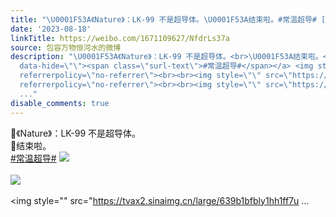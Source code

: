 ```yaml
---
title: "\U0001F53A《Nature》：LK-99 不是超导体。\U0001F53A结束啦。#常温超导# [图片][图片][图片][图片]"
date: '2023-08-18'
linkTitle: https://weibo.com/1671109627/NfdrLs37a
source: 包容万物恒河水的微博
description: "\U0001F53A《Nature》：LK-99 不是超导体。<br>\U0001F53A结束啦。<br><a href=\"https://m.weibo.cn/search?containerid=231522type%3D1%26t%3D10%26q%3D%23%E5%B8%B8%E6%B8%A9%E8%B6%85%E5%AF%BC%23&amp;extparam=%23%E5%B8%B8%E6%B8%A9%E8%B6%85%E5%AF%BC%23\"
  data-hide=\"\"><span class=\"surl-text\">#常温超导#</span></a> <img style=\"\" src=\"https://tvax2.sinaimg.cn/large/639b1bfbly1hh1fepms7aj20mr0v0k8e.jpg\"
  referrerpolicy=\"no-referrer\"><br><br><img style=\"\" src=\"https://tvax4.sinaimg.cn/large/639b1bfbly1hh1ff10gp2j20mp0l3tks.jpg\"
  referrerpolicy=\"no-referrer\"><br><br><img style=\"\" src=\"https://tvax2.sinaimg.cn/large/639b1bfbly1hh1ff7u
  ..."
disable_comments: true
---
```

🔺《Nature》：LK-99 不是超导体。<br>🔺结束啦。<br><a href="https://m.weibo.cn/search?containerid=231522type%3D1%26t%3D10%26q%3D%23%E5%B8%B8%E6%B8%A9%E8%B6%85%E5%AF%BC%23&amp;extparam=%23%E5%B8%B8%E6%B8%A9%E8%B6%85%E5%AF%BC%23" data-hide=""><span class="surl-text">#常温超导#</span></a> <img style="" src="https://tvax2.sinaimg.cn/large/639b1bfbly1hh1fepms7aj20mr0v0k8e.jpg" referrerpolicy="no-referrer"><br><br><img style="" src="https://tvax4.sinaimg.cn/large/639b1bfbly1hh1ff10gp2j20mp0l3tks.jpg" referrerpolicy="no-referrer"><br><br><img style="" src="https://tvax2.sinaimg.cn/large/639b1bfbly1hh1ff7u ...